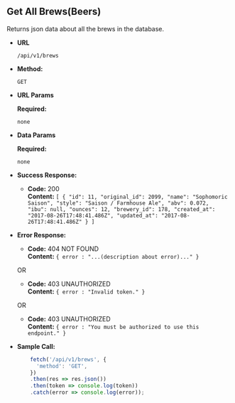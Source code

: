 **Get All Brews(Beers)**
----
  Returns json data about all the brews in the database.

* **URL**

  `/api/v1/brews`

* **Method:**

  `GET`
  
*  **URL Params**

   **Required:**
 
   `none`

* **Data Params**

   **Required:**
 
   `none`

* **Success Response:**

  * **Code:** 200 <br />
    **Content:** `[
    {
      "id": 11,
      "original_id": 2099,
      "name": "Sophomoric Saison",
      "style": "Saison / Farmhouse Ale",
      "abv": 0.072,
      "ibu": null,
      "ounces": 12,
      "brewery_id": 178,
      "created_at": "2017-08-26T17:48:41.486Z",
      "updated_at": "2017-08-26T17:48:41.486Z"
    }
  ]`
 
* **Error Response:**

  * **Code:** 404 NOT FOUND <br />
    **Content:** `{ error : "...(description about error)..." }`

  OR

  * **Code:** 403 UNAUTHORIZED <br />
    **Content:** `{ error : "Invalid token." }`
    
  OR

  * **Code:** 403 UNAUTHORIZED <br />
    **Content:** `{ error : "You must be authorized to use this endpoint." }`

* **Sample Call:**

  ```javascript
      fetch('/api/v1/brews', {
        'method': 'GET',
      })
      .then(res => res.json())
      .then(token => console.log(token))
      .catch(error => console.log(error));
  ```
